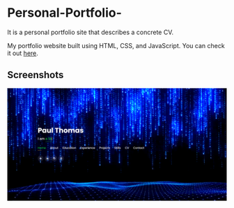 # Personal-Portfolio-
It is a personal portfolio site that describes a concrete CV.


My portfolio website built using HTML, CSS, and JavaScript. You can check it out [here](https://clavius4.github.io/Personal-Portfolio-/).


## Screenshots

<p float="center">
    <img src="https://github.com/Clavius4/Personal-Portfolio-/blob/master/Screenshots/portfolio.png" width="800">
</p>
